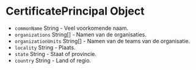 # CertificatePrincipal Object

* `commonName` String - Veel voorkomende naam.
* `organizations` String[] - Namen van de organisaties.
* `organizationUnits` String[] - Namen van de teams van de organisatie.
* `locality` String - Plaats.
* `state` String - Staat of provincie.
* `country` String - Land of regio.